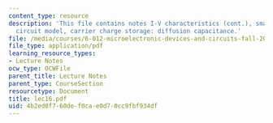 ```yaml
---
content_type: resource
description: 'This file contains notes I-V characteristics (cont.), small-signal equivalent
  circuit model, carrier charge storage: diffusion capacitance.'
file: /media/courses/6-012-microelectronic-devices-and-circuits-fall-2005/4b2ed0f760def0cae0d70cc9fbf934df_lec16.pdf
file_type: application/pdf
learning_resource_types:
- Lecture Notes
ocw_type: OCWFile
parent_title: Lecture Notes
parent_type: CourseSection
resourcetype: Document
title: lec16.pdf
uid: 4b2ed0f7-60de-f0ca-e0d7-0cc9fbf934df
---
```


